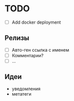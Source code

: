 # TODO

- [ ] Add docker deployment

## Релизы

- [ ] Авто-ген ссылка с именем
- [ ] Комментарии?
- [ ] ...

## Идеи

- уведомления
- метатеги
